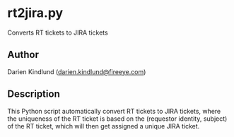 # rt2jira.py #
Converts RT tickets to JIRA tickets

## Author ##
Darien Kindlund (darien.kindlund@fireeye.com)

## Description ##
This Python script automatically convert RT tickets to JIRA tickets, where the uniqueness of the RT ticket is based on the (requestor identity, subject) of the RT ticket, which will then get assigned a unique JIRA ticket.
